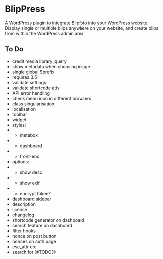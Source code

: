 # BlipPress

A WordPress plugin to integrate Blipfoto into your WordPress website. Display single or multiple blips anywhere on your website, and create blips from within the WordPress admin area.

## To Do

* credit media library jquery
* show metadata when choosing image
* single global $prefix
* requires 3.5
* validate settings
* validate shortcode atts
* API error handling
* check menu icon in different browsers
* class singularisation
* localisation
* toolbar
* widget
* styles:
* - metabox
* - dashboard
* - front-end
* options:
* - show desc
* - show exif
* - encrypt token?
* dashboard sidebar
* description
* license
* changelog
* shortcode generator on dashboard
* search feature on dashboard
* filter hooks
* nonce on post button
* nonces on auth page
* esc_attr etc
* search for @TODO@
